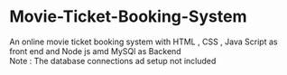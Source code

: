 # Movie-Ticket-Booking-System
An online movie ticket booking system with HTML , CSS , Java Script as front end and Node js amd MySQl as Backend                                                              
Note : The database connections ad setup not included
